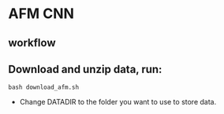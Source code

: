 # AFM CNN

## workflow

## Download and unzip data, run:

`bash download_afm.sh`
* Change DATADIR to the folder you want to use to store data.
